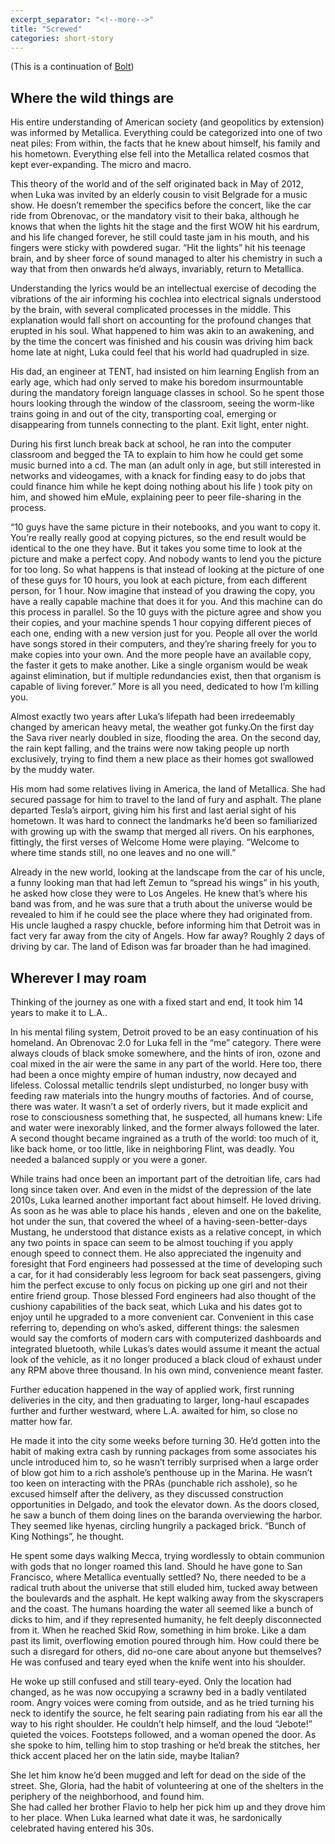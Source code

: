 ```yaml
---
excerpt_separator: "<!--more-->"
title: "Screwed"
categories: short-story
---
```


(This is a continuation of [Bolt](https://wrongusernameyetagain.github.io/short-story/bolt/))

## Where the wild things are

His entire understanding of American society (and geopolitics by extension) was informed by Metallica.
Everything could be categorized into one of two neat piles:
From within, the facts that he knew about himself, his family and his hometown. Everything else fell into the Metallica related cosmos that kept ever-expanding. The micro and macro.

<!--more-->

This theory of the world and of the self originated back in May of 2012, when Luka was invited by an elderly cousin to visit Belgrade for a music show. He doesn’t remember the specifics before the concert, like the car ride from Obrenovac, or the mandatory visit to their baka, although he knows that when the lights hit the stage and the first WOW hit his eardrum, and his life changed forever, he still could taste jam in his mouth, and his fingers were sticky with powdered sugar.
“Hit the lights” hit his teenage brain, and by sheer force of sound managed to alter his chemistry in such a way that from then onwards he’d always, invariably, return to Metallica.

Understanding the lyrics would be an intellectual exercise of decoding the vibrations of the air informing his cochlea into electrical signals understood by the brain, with several complicated processes in the middle. This explanation would fall short on accounting for the profound changes that erupted in his soul. What happened to him was akin to an awakening, and by the time the concert was finished and his cousin was driving him back home late at night, Luka could feel that his world had quadrupled in size. 

His dad, an engineer at TENT, had insisted on him learning English from an early age, which had only served to make his boredom insurmountable during the mandatory foreign language classes in school. So he spent those hours looking through the window of  the classroom, seeing the worm-like trains going in and out of the city, transporting coal, emerging or disappearing from  tunnels connecting to the plant.  Exit light, enter night.

During his first lunch break back at school, he ran into the computer classroom and begged the TA to explain to him how he could get some music burned into a cd. The man (an adult only in age, but still interested in networks and videogames, with a knack for finding easy to do jobs that could finance him while he kept doing nothing about his life ) took pity on him, and showed him eMule, explaining peer to peer file-sharing in the process.

“10 guys have the same picture in their notebooks, and you want to copy it. You’re really really good at copying pictures, so the end result would be identical to the one they have. But it takes you some time to look at the picture and make a perfect copy.  And nobody wants to lend you the picture for too long.
So what happens is that instead of looking at the picture of one of these guys for 10 hours, you look at each picture, from each different person, for 1 hour.
Now imagine that instead of you drawing the copy, you have a really capable machine that does it for you. And this machine can do this process in parallel. So the 10 guys with the picture agree and show you their copies, and your machine spends 1 hour copying different pieces of each one, ending with a new version just for you. 
People all over the world have songs stored in their computers, and they’re sharing freely for you to make copies into your own. And the more people have an available copy, the faster it gets to make another. Like a single organism would be weak against elimination, but if multiple redundancies exist, then that organism is capable of living forever.”  More is all you need, dedicated to how I’m killing you.

Almost exactly two years after Luka’s lifepath had been irredeemably changed by american heavy metal, the weather got funky.On the first day the Sava river nearly doubled in size, flooding the area. On the second day, the rain kept falling, and the trains were now taking people up north exclusively, trying to find them a new place as their homes got swallowed by the muddy water. 

His mom had some relatives living in America, the land of Metallica. She had secured passage for him to travel to the land of fury and asphalt. The plane departed Tesla’s airport, giving him his first and last aerial sight of his hometown. It was hard to connect the landmarks he’d been so familiarized with growing up with the swamp that merged all rivers. On his earphones, fittingly, the first verses of Welcome Home were playing. “Welcome to where time stands still, no one leaves and no one will.”

Already in the new world, looking at the landscape from the car of his uncle, a funny looking man that had left Zemun to “spread his wings” in his youth,  he asked how close they were to Los Angeles. He knew that’s where his band was from, and he was sure that a truth about the universe would be revealed to him if he could see the place where they had originated from. His uncle laughed a raspy chuckle, before informing him that Detroit was in fact very far away from the city of Angels. How far away? Roughly 2 days of driving by car. The land of Edison was far broader than he had imagined.


## Wherever I may roam

Thinking of the journey as one with a fixed start and end, It took him 14 years to make it to  L.A..

In his mental filing system, Detroit proved to be an easy continuation of his homeland. An Obrenovac 2.0 for Luka fell in the “me” category.
There were always clouds of black smoke somewhere, and the hints of iron, ozone and coal mixed in the air were the same in any part of the world. Here too, there had been a once mighty empire of human industry, now decayed and lifeless. Colossal metallic tendrils slept undisturbed, no longer busy with feeding raw materials into the hungry mouths of factories.
And of course, there was water. It wasn’t a set of orderly rivers, but it made explicit and rose to consciousness something that, he suspected, all humans knew: Life and water were inexorably linked, and the former always followed the later. A second thought became ingrained as a truth of the world: too much of it, like back home, or too little, like in neighboring Flint, was deadly. You needed a balanced supply or you were a goner. 

While trains had once been an important part of the detroitian life, cars had long since taken over. And even in the midst of the depression of the late 2010s, Luka learned another important fact about himself. He loved driving.
As soon as he was able to place his hands , eleven and one on the bakelite, hot under the sun, that covered the wheel of a having-seen-better-days Mustang, he understood that distance exists as a relative concept, in which any two points in space can seem to be almost touching if you apply enough speed to connect them.
He also appreciated the ingenuity and foresight that Ford engineers had possessed at the time of developing such a car, for it had considerably less legroom for back seat passengers, giving him the perfect excuse to only focus on picking up one girl and not their entire friend group.
Those blessed Ford engineers had also thought of the cushiony capabilities of the back seat, which Luka and his dates got to enjoy until he upgraded to a more convenient car. Convenient in this case referring to, depending on who’s asked, different things: the salesmen would say the comforts of modern cars with computerized dashboards and integrated bluetooth, while Lukas’s dates would assume it meant the actual look of the vehicle, as it no longer produced a black cloud of exhaust under any RPM above three thousand. In his own mind, convenience meant faster. 

Further education happened in the way of applied work, first running deliveries in the city, and then graduating to larger, long-haul escapades further and further westward, where L.A. awaited for him, so close no matter how far.

He made it into the city some weeks before turning 30. He’d gotten into the habit of making extra cash by running packages from some associates his uncle introduced him to, so he wasn’t terribly surprised when a large order of blow got him to a rich asshole’s penthouse up in the Marina. He wasn’t too keen on interacting with the PRAs (punchable rich asshole), so he excused himself after the delivery, as they discussed construction opportunities in Delgado, and took the elevator down. As the doors closed, he saw a bunch of them doing lines on the baranda overviewing the harbor. They seemed like hyenas, circling hungrily a packaged  brick. “Bunch of King Nothings”, he thought. 

He spent some days walking Mecca, trying wordlessly to obtain communion with gods that no longer roamed this land. Should he have gone to San Francisco, where Metallica eventually settled? No, there needed to be a radical truth about the universe that still eluded him, tucked away between the boulevards and the asphalt. 
He kept walking away from the skyscrapers and the coast. The humans hoarding the water all seemed like a bunch of dicks to him, and if they represented humanity, he felt deeply disconnected from it. 
When he reached Skid Row, something in him broke.
Like a dam past its limit, overflowing emotion poured through him. How could there be such a disregard for others, did no-one care about anyone but themselves? He was confused and teary eyed when the knife went into his shoulder.

He woke up still confused and still teary-eyed. Only the location had changed, as he was now occupying a scrawny bed in a badly ventilated room. Angry voices were coming from outside, and as he tried turning his neck to identify the source, he felt searing pain radiating from his ear all the way to his right shoulder.
He couldn’t help himself, and the loud “Jebote!” quieted the voices. Footsteps followed, and a woman opened the door. As she spoke to him, telling him to stop trashing or he’d break the stitches, her thick accent placed her on the latin side, maybe Italian?

She let him know he’d been mugged and left for dead on the side of the street. She, Gloria, had the habit of volunteering at one of the shelters in the periphery of the neighborhood, and found him.  
She had called her brother Flavio to help her pick him up and they drove him to her place.
When Luka learned what date it was, he sardonically celebrated having entered his 30s.

